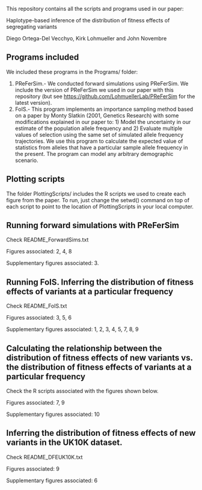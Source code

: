 This repository contains all the scripts and programs used in our paper:

Haplotype-based inference of the distribution of fitness effects of segregating variants

Diego Ortega-Del Vecchyo, Kirk Lohmueller and John Novembre

## Programs included

We included these programs in the Programs/ folder:

1. PReFerSim.- We conducted forward simulations using PReFerSim. We include the version of PReFerSim we used in our paper with this repository (but see https://github.com/LohmuellerLab/PReFerSim for the latest version).
2. FoIS.- This program implements an importance sampling method based on a paper by Monty Slatkin (2001, Genetics Research) with some modifications explained in our paper to: 1) Model the uncertainty in our estimate of the population allele frequency and 2) Evaluate multiple values of selection using the same set of simulated allele frequency trajectories. We use this program to calculate the expected value of statistics from alleles that have a particular sample allele frequency in the present. The program can model any arbitrary demographic scenario.

## Plotting scripts

The folder PlottingScripts/ includes the R scripts we used to create each figure from the paper. To run, just change the setwd() command on top of each script to point to the location of PlottingScripts in your local computer.

## Running forward simulations with PReFerSim

Check README_ForwardSims.txt

Figures associated: 2, 4, 8

Supplementary figures associated: 3.

## Running FoIS. Inferring the distribution of fitness effects of variants at a particular frequency

Check README_FoIS.txt

Figures associated: 3, 5, 6

Supplementary figures associated: 1, 2, 3, 4, 5, 7, 8, 9

## Calculating the relationship between the distribution of fitness effects of new variants vs. the distribution of fitness effects of variants at a particular frequency

Check the R scripts associated with the figures shown below.

Figures associated: 7, 9

Supplementary figures associated: 10

## Inferring the distribution of fitness effects of new variants in the UK10K dataset.

Check README_DFEUK10K.txt

Figures associated: 9

Supplementary figures associated: 6